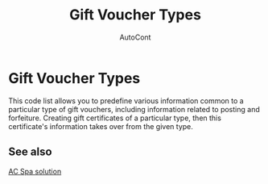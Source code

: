 ﻿---
    title: "Gift Voucher Types"
    author: AutoCont
    ms.date: 04/30/2018
    ms.topic: article
    ms.prod: dynamics-nav-2017
    ms.contentlocale: en
    ms.lasthandoff: 04/30/2018
---

# Gift Voucher Types

This code list allows you to predefine various information common to a particular type of gift vouchers, including information related to posting and forfeiture.
Creating gift certificates of a particular type, then this certificate's information takes over from the given type.  



## <a name="see-also"></a>See also
[AC Spa solution](ac-spa-solution.md)
